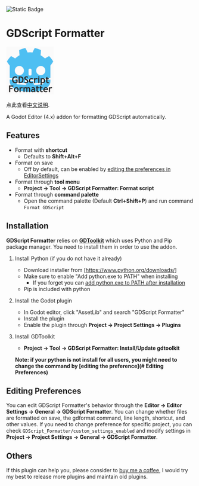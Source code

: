 ![Static Badge](https://img.shields.io/badge/Godot-4.x-Blue)

# GDScript Formatter

![icon](icon.png)

点此查看[中文说明](README.zh.md).

A Godot Editor (4.x) addon for formatting GDScript automatically.

## Features

- Format with **shortcut**
  - Defaults to **Shift+Alt+F**
- Format on save
  - Off by default, can be enabled by [editing the preferences in EditorSettings](#editing-preferences)
- Format through **tool menu**
  - **Project -> Tool -> GDScript Formatter: Format script**
- Format through **command palette**
  - Open the command palette (Default **Ctrl+Shift+P**) and run command `Format GDScript`

## Installation

**GDScript Formatter** relies on [**GDToolkit**](https://github.com/Scony/godot-gdscript-toolkit) which uses Python and Pip package manager. You need to install them in order to use the addon.

1. Install Python (if you do not have it already)
   - Download installer from [https://www.python.org/downloads/]
   - Make sure to enable "Add python.exe to PATH" when installing
      - If you forget you can [add python.exe to PATH after installation](https://realpython.com/add-python-to-path/)
   - Pip is included with python
2. Install the Godot plugin
   - In Godot editor, click "AssetLib" and search "GDScript Formatter"
   - Install the plugin
   - Enable the plugin through **Project -> Project Settings -> Plugins**
3. Install GDToolkit
   - **Project -> Tool -> GDScript Formatter: Install/Update gdtoolkit**

    **Note: if your python is not install for all users, you might need to change the command by [editing the preference](# Editing Preferences)**

## Editing Preferences

You can edit GDScript Formatter's behavior through the **Editor -> Editor Settings -> General -> GDScript Formatter**. You can change whether files are formatted on save, the gdformat command, line length, shortcut, and other values.
If you need to change preference for specific project, you can check `GDScript_Formatter/custom_settings_enabled` and modify settings in **Project -> Project Settings -> General -> GDScript Formatter**.

## Others

If this plugin can help you, please consider to [buy me a coffee](https://afdian.com/a/Daylily-Zeleen), I would try my best to release more plugins and maintain old plugins.
